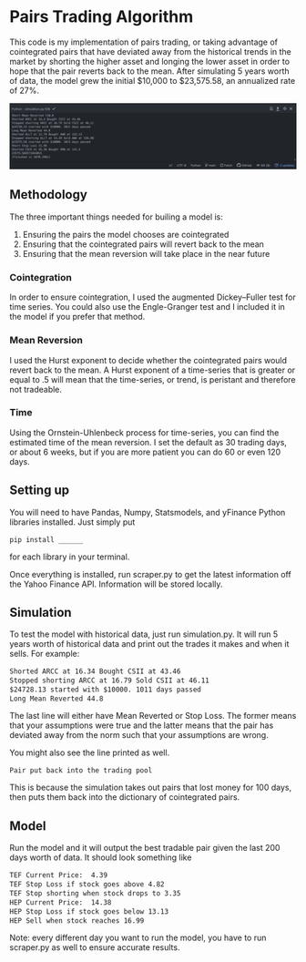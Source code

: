 # Pairs Trading Algorithm
This code is my implementation of pairs trading, or taking advantage of cointegrated pairs that have deviated away from the historical trends in the market by shorting the higher asset and longing the lower asset in order to hope that the pair reverts back to the mean.
After simulating 5 years worth of data, the model grew the initial $10,000 to $23,575.58, an annualized rate of 27%.

![](/Screen%20Shot%202021-01-11%20at%207.50.30%20PM.png)

## Methodology
The three important things needed for builing a model is:

1. Ensuring the pairs the model chooses are cointegrated
2. Ensuring that the cointegrated pairs will revert back to the mean
3. Ensuring that the mean reversion will take place in the near future

### Cointegration
In order to ensure cointegration, I used the augmented Dickey–Fuller test for time series. You could also use the Engle-Granger test and I included it in the model if you prefer that method.

### Mean Reversion
I used the Hurst exponent to decide whether the cointegrated pairs would revert back to the mean. A Hurst exponent of a time-series that is greater or equal to .5 will mean that the time-series, or trend, is peristant and therefore not tradeable.

### Time
Using the Ornstein-Uhlenbeck process for time-series, you can find the estimated time of the mean reversion. I set the default as 30 trading days, or about 6 weeks, but if you are more patient you can do 60 or even 120 days.

## Setting up
You will need to have Pandas, Numpy, Statsmodels, and yFinance Python libraries installed. Just simply put
```
pip install ______
```
for each library in your terminal.

Once everything is installed, run scraper.py to get the latest information off the Yahoo Finance API. Information will be stored locally.

## Simulation
To test the model with historical data, just run simulation.py. It will run 5 years worth of historical data and print out the trades it makes and when it sells. For example:
```
Shorted ARCC at 16.34 Bought CSII at 43.46
Stopped shorting ARCC at 16.79 Sold CSII at 46.11
$24728.13 started with $10000. 1011 days passed
Long Mean Reverted 44.8
```
The last line will either have Mean Reverted or Stop Loss. The former means that your assumptions were true and the latter means that the pair has deviated away from the norm such that your assumptions are wrong.

You might also see the line printed as well.
```
Pair put back into the trading pool
```
This is because the simulation takes out pairs that lost money for 100 days, then puts them back into the dictionary of cointegrated pairs.

## Model
Run the model and it will output the best tradable pair given the last 200 days worth of data. It should look something like
```
TEF Current Price:  4.39
TEF Stop Loss if stock goes above 4.82
TEF Stop shorting when stock drops to 3.35
HEP Current Price:  14.38
HEP Stop Loss if stock goes below 13.13
HEP Sell when stock reaches 16.99
```
Note: every different day you want to run the model, you have to run scraper.py as well to ensure accurate results.
